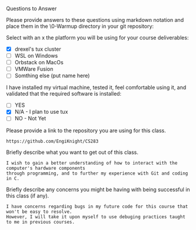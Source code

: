 Questions to Answer

Please provide answers to these questions using markdown notation and place them in the \0-Warmup directory in your git repository:

Select with an x the platform you will be using for your course deliverables:
- [x] drexel's tux cluster
- [ ] WSL on Windows
- [ ] Orbstack on MacOs
- [ ] VMWare Fusion
- [ ] Somthing else (put name here)

I have installed my virtual machine, tested it, feel comfortable using it, and validated that the required software is installed:
- [ ] YES
- [x] N/A - I plan to use tux
- [ ] NO - Not Yet
      
Please provide a link to the repository you are using for this class.

    https://github.com/EngiKnight/CS283
    
Briefly describe what you want to get out of this class.
  
    I wish to gain a better understanding of how to interact with the computer's hardware components 
    through programming, and to further my experience with Git and coding in C.

Briefly describe any concerns you might be having with being successful in this class (if any).

    I have concerns regarding bugs in my future code for this course that won't be easy to resolve.
    However, I will take it upon myself to use debuging practices taught to me in previous courses.
